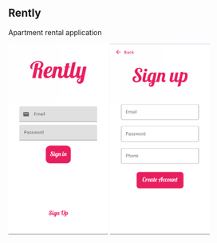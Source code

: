 ## Rently
Apartment rental application

<p float="left">
   <img src="../images/rently.png" alt="calculator" width="200""/>
   <img src="../images/rently2.png" alt="calculator" width="200""/>
</p>

